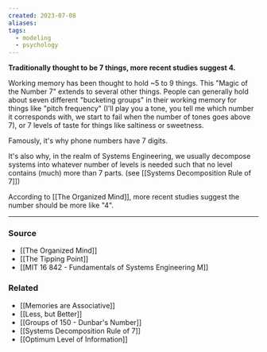 ```yaml
---
created: 2023-07-08
aliases: 
tags:
  - modeling
  - psychology
---
```

**Traditionally thought to be 7 things, more recent studies suggest 4.**

Working memory has been thought to hold ~5 to 9 things. This "Magic of the Number 7" extends to several other things. People can generally hold about seven different "bucketing groups" in their working memory for things like "pitch frequency" (I'll play you a tone, you tell me which number it corresponds with, we start to fail when the number of tones goes above 7), or 7 levels of taste for things like saltiness or sweetness. 

Famously, it's why phone numbers have 7 digits.

It's also why, in the realm of Systems Engineering, we usually decompose systems into whatever number of levels is needed such that no level contains (much) more than 7 parts. (see [[Systems Decomposition Rule of 7]])

According to [[The Organized Mind]], more recent studies suggest the number should be more like "4". 

****
### Source
- [[The Organized Mind]]
- [[The Tipping Point]]
- [[MIT 16 842 - Fundamentals of Systems Engineering M]]

### Related
- [[Memories are Associative]]
- [[Less, but Better]]
- [[Groups of 150 - Dunbar's Number]] 
- [[Systems Decomposition Rule of 7]] 
- [[Optimum Level of Information]]